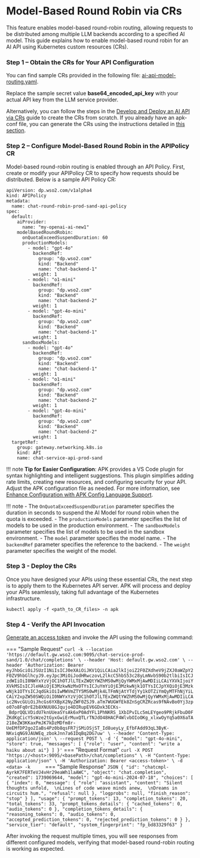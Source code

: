 # Model-Based Round Robin via CRs

This feature enables model-based round-robin routing, allowing requests to be distributed among multiple LLM backends according to a specified AI model. This guide explains how to enable model-based round robin for an AI API using Kubernetes custom resources (CRs).

### Step 1 – Obtain the CRs for Your API Configuration

You can find sample CRs provided in the following file: <a href="https://github.com/wso2/apk/tree/main/developer/tryout/samples/ai-api-model-routing.yaml" target="_blank">ai-api-model-routing.yaml</a>.

Replace the sample secret value <b>base64_encoded_api_key</b> with your actual API key from the LLM service provider.

Alternatively, you can follow the steps in the <a href="../../../../create-api/create-and-deploy-apis/ai/create-ai-api-using-crs" target="_blank">Develop and Deploy an AI API via CRs</a> guide to create the CRs from scratch. If you already have an apk-conf file, you can generate the CRs using the instructions detailed in <a href="../../../../api-management-overview/tools-for-api-development#option-2-generate-k8s-custom-resources-using-config-generator-tool-and-deploy-the-api-using-kubernetes-client" target="_blank">this section</a>.

### Step 2 – Configure Model-Based Round Robin in the APIPolicy CR

Model-based round-robin routing is enabled through an API Policy. 
First, create or modify your APIPolicy CR to specify how requests should be distributed. 
Below is a sample API Policy CR:

```
apiVersion: dp.wso2.com/v1alpha4
kind: APIPolicy
metadata:
  name: chat-round-robin-prod-sand-api-policy
spec:
  default:
    aiProvider:
      name: "my-openai-ai-new1"
    modelBasedRoundRobin:
      onQuotaExceedSuspendDuration: 60
      productionModels:
        - model: "gpt-4o"
          backendRef: 
            group: "dp.wso2.com"
            kind: "Backend"
            name: "chat-backend-1"
          weight: 1
        - model: "o1-mini"
          backendRef: 
            group: "dp.wso2.com"
            kind: "Backend"
            name: "chat-backend-2"
          weight: 1
        - model: "gpt-4o-mini"
          backendRef: 
            group: "dp.wso2.com"
            kind: "Backend"
            name: "chat-backend-1"
          weight: 1
      sandboxModels:
        - model: "gpt-4o"
          backendRef: 
            group: "dp.wso2.com"
            kind: "Backend"
            name: "chat-backend-1"
          weight: 1
        - model: "o1-mini"
          backendRef: 
            group: "dp.wso2.com"
            kind: "Backend"
            name: "chat-backend-2"
          weight: 1
        - model: "gpt-4o-mini"
          backendRef: 
            group: "dp.wso2.com"
            kind: "Backend"
            name: "chat-backend-2"
          weight: 1
  targetRef:
    group: gateway.networking.k8s.io
    kind: API
    name: chat-service-api-prod-sand
```

!!! note
    <b>Tip for Easier Configuration</b>: APK provides a VS Code plugin for syntax highlighting and intelligent suggestions. This plugin simplifies adding rate limits, creating new resources, and configuring security for your API. Adjust the APK configuration file as needed. For more information, see <a href="../../../../api-management-overview/apk-conf-lang-support" target="_blank">Enhance Configuration with APK Config Language Support</a>.

!!! note
    - The `OnQuotaExceedSuspendDuration` parameter specifies the duration in seconds to suspend the AI Model for round robin when the quota is exceeded.
    - The `productionModels` parameter specifies the list of models to be used in the production environment.
    - The `sandboxModels` parameter specifies the list of models to be used in the sandbox environment.
    - The `model` parameter specifies the model name.
    - The `backendRef` parameter specifies the reference to the backend.
    - The `weight` parameter specifies the weight of the model.

### Step 3 - Deploy the CRs

Once you have designed your APIs using these essential CRs, the next step is to apply them to the Kubernetes API server. APK will process and deploy your APIs seamlessly, taking full advantage of the Kubernetes infrastructure.

```
kubectl apply -f <path_to_CR_files> -n apk
```

### Step 4 - Verify the API Invocation

<a href="../../../../develop-and-deploy-api/security/generate-access-token" target="_blank">Generate an access token</a> and invoke the API using the following command:

=== "Sample Request"
    ```
    curl -k --location 'https://default.gw.wso2.com:9095/chat-service-prod-sand/1.0/chat/completions' \
    --header 'Host: default.gw.wso2.com' \
    --header 'Authorization: Bearer eyJhbGciOiJSUzI1NiIsICJ0eXAiOiJKV1QiLCAia2lkIjoiZ2F0ZXdheV9jZXJ0aWZpY2F0ZV9hbGlhcyJ9.eyJpc3MiOiJodHRwczovL2lkcC5hbS53c28yLmNvbS90b2tlbiIsICJzdWIiOiI0NWYxYzVjOC1hOTJlLTExZWQtYWZhMS0wMjQyYWMxMjAwMDIiLCAiYXVkIjoiYXVkMSIsICJleHAiOjE3MzkwNzMxOTYsICJuYmYiOjE3MzkwNjk1OTYsICJpYXQiOjE3MzkwNjk1OTYsICJqdGkiOiIwMWVmZTY5MS0wMjk4LTFmNjAtYTdjYy1kOTZiYmQyMTFhNjYiLCAiY2xpZW50SWQiOiI0NWYxYzVjOC1hOTJlLTExZWQtYWZhMS0wMjQyYWMxMjAwMDIiLCAic2NvcGUiOiJhcGs6YXBpX2NyZWF0ZSJ9.aTm7WUGWfEk8ZnSgCRZRcas9fNAvBo0Yj3zpo07o8Fq0rE2b8XNUU8GJqujo4DIRupEV6GDxk3ECKs-_BdprQQLVDidU7knUUeaSYsAk6xP0AdYFL1PhNKRS_1XbIPvILc5mLEYgeo9PRjkFbuD0FZKdKgCicY5sWze2tGyxGwiErMuxQTLrTNJdO48HACP4WlvbOIoOKg_xlxwOyYq5a0X6aTA218eZW3KKaxPmJK7kDzMDfm8r-UeEMfDP2go2IaBs4Pz0b8qsFR7jSMiOSjST_Id8ueyLy_EfbFAdd93qL3ByK-NKviqNG9JAUWEq_zbokJnn7a6IDqBq2DG7uw' \
    --header 'Content-Type: application/json' \
    --request POST \
    -d '{
    "model": "gpt-4o-mini",
    "store": true,
    "messages": [
    {"role": "user", "content": "write a haiku about ai"}
    ]
    }'
    ```
=== "Request Format"
    ```
    curl -X POST "https://<host>:9095/<basePath>/chat/completions" \
    -H "Content-Type: application/json" \
    -H 'Authorization: Bearer <access-token>' \
    -d <data> -k     
    ```
=== "Sample Response"
    ```JSON
    {
    "id": "chatcmpl-AyrkK7FERTeVJ4vHr29eaWh1laAWC",
    "object": "chat.completion",
    "created": 1739069644,
    "model": "gpt-4o-mini-2024-07-18",
    "choices": [
    {
    "index": 0,
    "message": {
    "role": "assistant",
    "content": "Silent thoughts unfold,  \nLines of code weave minds anew,  \nDreams in circuits hum.",
    "refusal": null
    },
    "logprobs": null,
    "finish_reason": "stop"
    }
    ],
    "usage": {
    "prompt_tokens": 13,
    "completion_tokens": 20,
    "total_tokens": 33,
    "prompt_tokens_details": {
    "cached_tokens": 0,
    "audio_tokens": 0
    },
    "completion_tokens_details": {
    "reasoning_tokens": 0,
    "audio_tokens": 0,
    "accepted_prediction_tokens": 0,
    "rejected_prediction_tokens": 0
    }
    },
    "service_tier": "default",
    "system_fingerprint": "fp_bd83329f63"
    }
    ```

After invoking the request multiple times, you will see responses from different configured models, verifying that model-based round-robin routing is working as expected.
